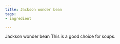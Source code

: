 ```yaml
---
title: Jackson wonder bean
tags:
- ingredient

---
```

Jackson wonder bean This is a good choice for soups.
